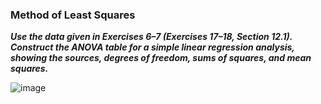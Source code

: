 ### Method of Least Squares

***Use the data given in Exercises
6–7 (Exercises 17–18, Section 12.1). Construct the
ANOVA table for a simple linear regression analysis, showing
the sources, degrees of freedom, sums of squares, and
mean squares.***

![image](https://github.com/user-attachments/assets/8224f8b2-9a4a-47ba-b899-7fce6c0acd08)

>
